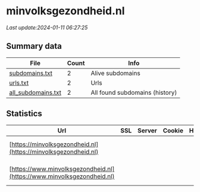# minvolksgezondheid.nl
*Last update:2024-01-11 06:27:25*
## Summary data
| File       | Count | Info |
|------------|-------|------|
|[subdomains.txt](/data/minvolksgezondheid/subdomains.txt)|2|Alive subdomains|
|[urls.txt](/data/minvolksgezondheid/urls.txt)|2|Urls|
|[all_subdomains.txt](/data/minvolksgezondheid/all_subdomains.txt)|2|All found subdomains (history)|
## Statistics
| Url | SSL | Server | Cookie | HSTS | CSP | XFO | XXP | RP | Tech |
|------------|-------|------|------|------|------|------|------|------|------|
|[https://minvolksgezondheid.nl](https://minvolksgezondheid.nl)| | | | | | | |:white_check_mark: |HSTS IIS:10.0 Window...|
|[https://www.minvolksgezondheid.nl](https://www.minvolksgezondheid.nl)| | | | | | | |:white_check_mark: |HSTS IIS:10.0 Window...|